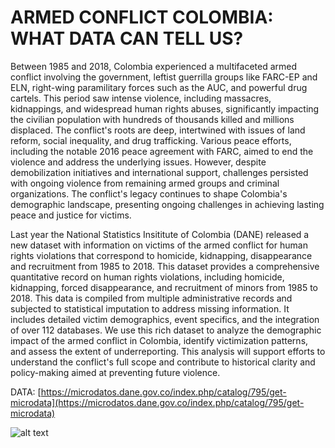 # ARMED CONFLICT COLOMBIA: WHAT DATA CAN TELL US?

Between 1985 and 2018, Colombia experienced a multifaceted armed conflict involving the government, leftist guerrilla groups like FARC-EP and ELN, right-wing paramilitary forces such as the AUC, and powerful drug cartels. This period saw intense violence, including massacres, kidnappings, and widespread human rights abuses, significantly impacting the civilian population with hundreds of thousands killed and millions displaced. The conflict's roots are deep, intertwined with issues of land reform, social inequality, and drug trafficking. Various peace efforts, including the notable 2016 peace agreement with FARC, aimed to end the violence and address the underlying issues. However, despite demobilization initiatives and international support, challenges persisted with ongoing violence from remaining armed groups and criminal organizations. The conflict's legacy continues to shape Colombia's demographic landscape, presenting ongoing challenges in achieving lasting peace and justice for victims.

Last year the National Statistics Insititute of Colombia (DANE) released a new dataset with information on victims of the armed conflict for human rights violations that correspond to homicide, kidnapping, disappearance and recruitment from 1985 to 2018. This dataset provides a comprehensive quantitative record on human rights violations, including homicide, kidnapping, forced disappearance, and recruitment of minors from 1985 to 2018. This data is compiled from multiple administrative records and subjected to statistical imputation to address missing information. It includes detailed victim demographics, event specifics, and the integration of over 112 databases. We use this rich dataset to analyze the demographic impact of the armed conflict in Colombia, identify victimization patterns, and assess the extent of underreporting. This analysis will support efforts to understand the conflict's full scope and contribute to historical clarity and policy-making aimed at preventing future violence.

DATA: [https://microdatos.dane.gov.co/index.php/catalog/795/get-microdata](https://microdatos.dane.gov.co/index.php/catalog/795/get-microdata) 


![alt text]() 

